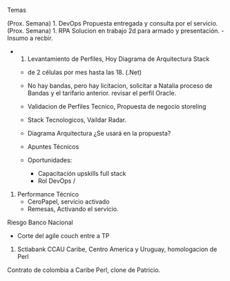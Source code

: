 Temas

(Prox. Semana) 1. DevOps Propuesta entregada y consulta por el servicio.
(Prox. Semana) 1. RPA Solucion en trabajo 2d para armado y presentación.
    -  Insumo a recbir.

* 1. Levantamiento de Perfiles, Hoy Diagrama de Arquitectura Stack
    - de 2 células por mes hasta las 18. (.Net)
    - No hay bandas, pero hay licitacion, solicitar a Natalia proceso de Bandas y el tarifario anterior. revisar el perfil Oracle.

    - Validacion de Perfiles Tecnico, Propuesta de negocio storeling
    - Stack Tecnologicos, Vaildar Radar.
    - Diagrama Arquitectura ¿Se usará en la propuesta?
    - Apuntes Técnicos
    - Oportunidades:
        - Capacitación upskills full stack
        - Rol DevOps / 

1. Performance Técnico
    - CeroPapel, servicio activado
    - Remesas, Activando el servicio.

Riesgo Banco Nacional
-   Corte del agile couch entre a TP

1. Sctiabank CCAU Caribe, Centro America y Uruguay,   homologacion de Perl

Contrato de colombia a Caribe Perl, clone de Patricio.
